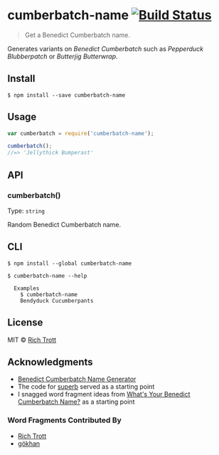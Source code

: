 # cumberbatch-name [![Build Status](https://travis-ci.org/Trott/cumberbatch-name.svg?branch=master)](https://travis-ci.org/Trott/cumberbatch-name)

> Get a Benedict Cumberbatch name.

Generates variants on *Benedict Cumberbatch* such as *Pepperduck Blubberpatch* or *Butterjig Butterwrap*.


## Install

```
$ npm install --save cumberbatch-name
```


## Usage

```js
var cumberbatch = require('cumberbatch-name');

cumberbatch();
//=> 'Jellythick Bumperast'
```


## API

### cumberbatch()

Type: `string`

Random Benedict Cumberbatch name.


## CLI

```
$ npm install --global cumberbatch-name
```

```
$ cumberbatch-name --help

  Examples
    $ cumberbatch-name
    Bendyduck Cucumberpants
```

## License

MIT © [Rich Trott](https://trott.github.io)

## Acknowledgments

* [Benedict Cumberbatch Name Generator](http://benedictcumberbatchgenerator.tumblr.com/)
* The code for [superb](https://github.com/sindresorhus/superb) served as a starting point
* I snagged word fragment ideas from [What's Your Benedict Cumberbatch Name?](http://www.buzzfeed.com/awesomer/whats-your-benedict-cumberbatch-name) as a starting point

### Word Fragments Contributed By

* [Rich Trott](https://github.com/Trott)
* [gökhan](https://github.com/goldenilkay92)
